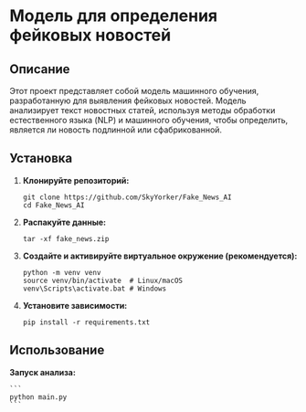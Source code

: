 # Модель для определения фейковых новостей

## Описание

Этот проект представляет собой модель машинного обучения, разработанную для выявления фейковых новостей. Модель анализирует текст новостных статей, используя методы обработки естественного языка (NLP) и машинного обучения, чтобы определить, является ли новость подлинной или сфабрикованной.


## Установка

1.  **Клонируйте репозиторий:**

    ```
    git clone https://github.com/SkyYorker/Fake_News_AI
    cd Fake_News_AI
    ```

2.  **Распакуйте данные:**

    ```
    tar -xf fake_news.zip
    ```
    
3.  **Создайте и активируйте виртуальное окружение (рекомендуется):**

    ```
    python -m venv venv
    source venv/bin/activate  # Linux/macOS
    venv\Scripts\activate.bat # Windows
    ```

4.  **Установите зависимости:**

    ```
    pip install -r requirements.txt
    ```

## Использование


   **Запуск анализа:**

    ```
    python main.py
    ```
    
